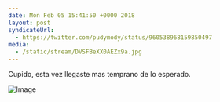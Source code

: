 ```yaml
---
date: Mon Feb 05 15:41:50 +0000 2018
layout: post
syndicateUrl:
  - https://twitter.com/pudymody/status/960538968159850497
media:
  - /static/stream/DVSFBeXX0AEZx9a.jpg
---
```

Cupido, esta vez llegaste mas temprano de lo esperado. 

![Image](/static/stream/DVSFBeXX0AEZx9a.jpg)